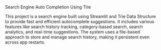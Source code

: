 Search Engine Auto Completion Using Trie

This project is a search engine built using Streamlit and Trie Data Structure to provide fast and efficient autocomplete suggestions. 
It includes various features like search history tracking, category-based search, search analytics, and real-time suggestions. The system uses a file-based approach to store and manage search history, making it persistent even across app restarts.
